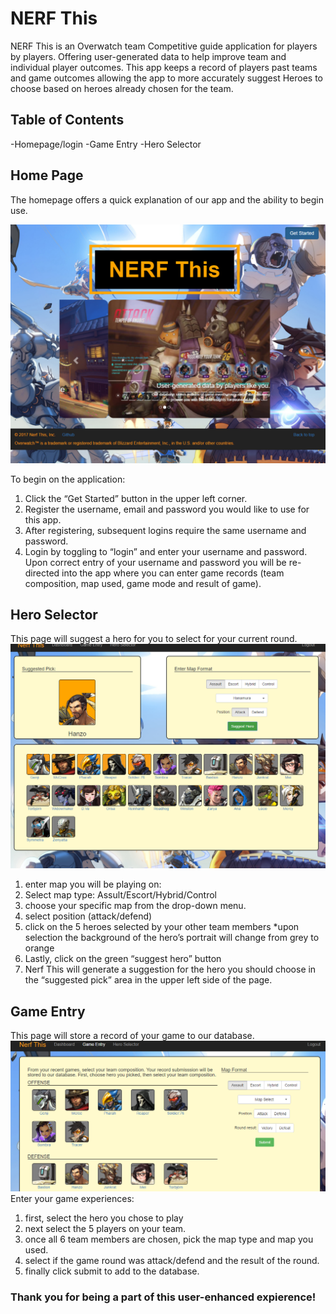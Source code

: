 # NERF This

NERF This is an Overwatch team Competitive guide application for players by players. Offering user-generated data to help improve team and individual player outcomes. This app keeps a record of players past teams and game outcomes allowing the app to more accurately suggest Heroes to choose based on heroes already chosen for the team.


## Table of Contents
-Homepage/login
-Game Entry
-Hero Selector


## Home Page
The homepage offers a quick explanation of our app and the ability to begin use.

![HomePage](/public/picture/homepage.png)

To begin on the application:
1. Click the “Get Started” button in the upper left corner.
2. Register the username, email and password you would like to use for this app. 
3. After registering, subsequent logins require the same username and password.
4. Login by toggling to “login” and enter your username and password.
Upon correct entry of your username and password you will be re-directed into the app where you can enter game records (team composition, map used, game mode and result of game).

## Hero Selector
This page will suggest a hero for you to select for your current round.
![HeroSelectorPage](/public/picture/heroselector.png)

1. enter map you will be playing on: 
2. Select map type: Assult/Escort/Hybrid/Control
3. choose your specific map from the drop-down menu.
4. select position (attack/defend)
5. click on the 5 heroes selected by your other team members 
*upon selection the background of the hero’s portrait will change from grey to orange
6. Lastly, click on the green “suggest hero” button
7. Nerf This will generate a suggestion for the hero you should choose in the “suggested pick” area in the upper left side of the page.

## Game Entry
This page will store a record of your game to our database.
![GameEntry](/public/picture/gameentry.png)
Enter your game experiences:
1. first, select the hero you chose to play
2. next select the 5 players on your team.
3. once all 6 team members are chosen, pick the map type and map you used.
4. select if the game round was attack/defend and the result of the round.
5. finally click submit to add to the database. 

### Thank you for being a part of this user-enhanced expierence!
